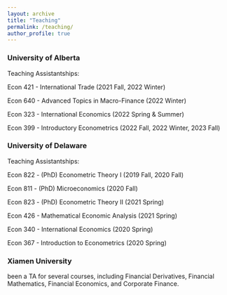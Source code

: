 ```yaml
---
layout: archive
title: "Teaching"
permalink: /teaching/
author_profile: true
---
```



### University of Alberta 
Teaching Assistantships:

Econ 421 - International Trade (2021 Fall, 2022 Winter)<br>

Econ 640 - Advanced Topics in Macro-Finance (2022 Winter)<br>

Econ 323 - International Economics (2022 Spring & Summer)<br>

Econ 399 - Introductory Econometrics (2022 Fall, 2022 Winter, 2023 Fall)<br>


### University of Delaware 
Teaching Assistantships:

Econ 822 - (PhD) Econometric Theory I (2019 Fall, 2020 Fall)<br>

Econ 811 - (PhD) Microeconomics (2020 Fall)<br>

Econ 823 - (PhD) Econometric Theory II (2021 Spring)<br>

Econ 426 - Mathematical Economic Analysis (2021 Spring)<br>

Econ 340 - International Economics (2020 Spring)<br>

Econ 367 - Introduction to Econometrics (2020 Spring)<br>


### Xiamen University
been a TA for several courses, including Financial Derivatives, Financial Mathematics, Financial Economics, and Corporate Finance.
